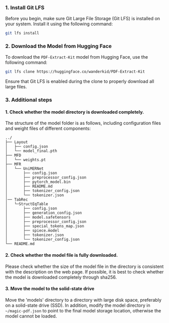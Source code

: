 ### 1. Install Git LFS

Before you begin, make sure Git Large File Storage (Git LFS) is installed on your system. Install it using the following command:

```bash
git lfs install
```

### 2. Download the Model from Hugging Face

To download the `PDF-Extract-Kit` model from Hugging Face, use the following command:

```bash
git lfs clone https://huggingface.co/wanderkid/PDF-Extract-Kit
```

Ensure that Git LFS is enabled during the clone to properly download all large files.

### 3. Additional steps

#### 1. Check whether the model directory is downloaded completely.

The structure of the model folder is as follows, including configuration files and weight files of different components:

```
../
├── Layout
│   ├── config.json
│   └── model_final.pth
├── MFD
│   └── weights.pt
├── MFR
│   └── UniMERNet
│       ├── config.json
│       ├── preprocessor_config.json
│       ├── pytorch_model.bin
│       ├── README.md
│       ├── tokenizer_config.json
│       └── tokenizer.json
│── TabRec
│   └─StructEqTable
│       ├── config.json
│       ├── generation_config.json
│       ├── model.safetensors
│       ├── preprocessor_config.json
│       ├── special_tokens_map.json
│       ├── spiece.model
│       ├── tokenizer.json
│       └── tokenizer_config.json
└── README.md
```

#### 2. Check whether the model file is fully downloaded.

Please check whether the size of the model file in the directory is consistent with the description on the web page. If possible, it is best to check whether the model is downloaded completely through sha256.

#### 3. Move the model to the solid-state drive

Move the 'models' directory to a directory with large disk space, preferably on a solid-state drive (SSD). In addition, modify the model directory in `~/magic-pdf.json` to point to the final model storage location, otherwise the model cannot be loaded.
